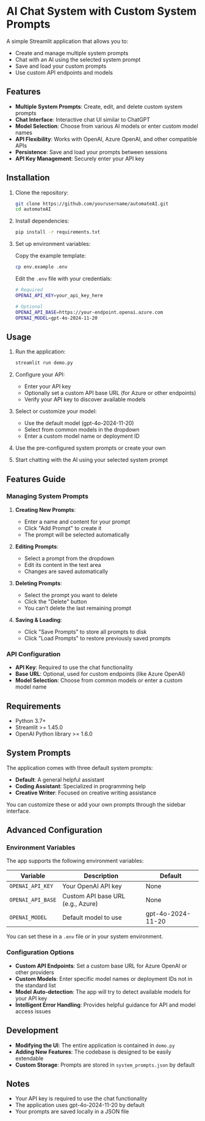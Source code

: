 # AI Chat System with Custom System Prompts

A simple Streamlit application that allows you to:

- Create and manage multiple system prompts
- Chat with an AI using the selected system prompt
- Save and load your custom prompts
- Use custom API endpoints and models

## Features

- **Multiple System Prompts**: Create, edit, and delete custom system prompts
- **Chat Interface**: Interactive chat UI similar to ChatGPT
- **Model Selection**: Choose from various AI models or enter custom model names
- **API Flexibility**: Works with OpenAI, Azure OpenAI, and other compatible APIs
- **Persistence**: Save and load your prompts between sessions
- **API Key Management**: Securely enter your API key

## Installation

1. Clone the repository:

   ```bash
   git clone https://github.com/yourusername/automateAI.git
   cd automateAI
   ```

2. Install dependencies:

   ```bash
   pip install -r requirements.txt
   ```

3. Set up environment variables:

   Copy the example template:

   ```bash
   cp env.example .env
   ```

   Edit the `.env` file with your credentials:

   ```bash
   # Required
   OPENAI_API_KEY=your_api_key_here
   
   # Optional
   OPENAI_API_BASE=https://your-endpoint.openai.azure.com
   OPENAI_MODEL=gpt-4o-2024-11-20
   ```

## Usage

1. Run the application:

   ```bash
   streamlit run demo.py
   ```

2. Configure your API:
   - Enter your API key
   - Optionally set a custom API base URL (for Azure or other endpoints)
   - Verify your API key to discover available models

3. Select or customize your model:
   - Use the default model (gpt-4o-2024-11-20)
   - Select from common models in the dropdown
   - Enter a custom model name or deployment ID

4. Use the pre-configured system prompts or create your own

5. Start chatting with the AI using your selected system prompt

## Features Guide

### Managing System Prompts

1. **Creating New Prompts**:
   - Enter a name and content for your prompt
   - Click "Add Prompt" to create it
   - The prompt will be selected automatically

2. **Editing Prompts**:
   - Select a prompt from the dropdown
   - Edit its content in the text area
   - Changes are saved automatically

3. **Deleting Prompts**:
   - Select the prompt you want to delete
   - Click the "Delete" button
   - You can't delete the last remaining prompt

4. **Saving & Loading**:
   - Click "Save Prompts" to store all prompts to disk
   - Click "Load Prompts" to restore previously saved prompts

### API Configuration

- **API Key**: Required to use the chat functionality
- **Base URL**: Optional, used for custom endpoints (like Azure OpenAI)
- **Model Selection**: Choose from common models or enter a custom model name

## Requirements

- Python 3.7+
- Streamlit >= 1.45.0
- OpenAI Python library >= 1.6.0

## System Prompts

The application comes with three default system prompts:

- **Default**: A general helpful assistant
- **Coding Assistant**: Specialized in programming help
- **Creative Writer**: Focused on creative writing assistance

You can customize these or add your own prompts through the sidebar interface.

## Advanced Configuration

### Environment Variables

The app supports the following environment variables:

| Variable | Description | Default |
|----------|-------------|---------|
| `OPENAI_API_KEY` | Your OpenAI API key | None |
| `OPENAI_API_BASE` | Custom API base URL (e.g., Azure) | None |
| `OPENAI_MODEL` | Default model to use | gpt-4o-2024-11-20 |

You can set these in a `.env` file or in your system environment.

### Configuration Options

- **Custom API Endpoints**: Set a custom base URL for Azure OpenAI or other providers
- **Custom Models**: Enter specific model names or deployment IDs not in the standard list
- **Model Auto-detection**: The app will try to detect available models for your API key
- **Intelligent Error Handling**: Provides helpful guidance for API and model access issues

## Development

- **Modifying the UI**: The entire application is contained in `demo.py`
- **Adding New Features**: The codebase is designed to be easily extendable
- **Custom Storage**: Prompts are stored in `system_prompts.json` by default

## Notes

- Your API key is required to use the chat functionality
- The application uses gpt-4o-2024-11-20 by default
- Your prompts are saved locally in a JSON file
